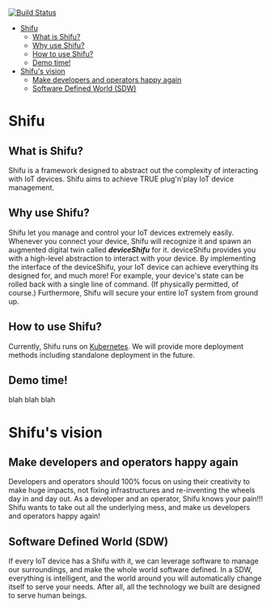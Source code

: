 [![Build Status](https://dev.azure.com/Edgenesis/shifu/_apis/build/status/Edgenesis.shifu?branchName=main)](https://dev.azure.com/Edgenesis/shifu/_build/latest?definitionId=1&branchName=main)

- [Shifu](#shifu)
  - [What is Shifu?](#what-is-shifu)
  - [Why use Shifu?](#why-use-shifu)
  - [How to use Shifu?](#how-to-use-shifu)
  - [Demo time!](#demo-time)
- [Shifu's vision](#shifus-vision)
  - [Make developers and operators happy again](#make-developers-and-operators-happy-again)
  - [Software Defined World (SDW)](#software-defined-world-sdw)

# Shifu

## What is Shifu?

Shifu is a framework designed to abstract out the complexity of interacting with IoT devices. Shifu aims to achieve TRUE plug'n'play IoT device management.

## Why use Shifu?

Shifu let you manage and control your IoT devices extremely easily. Whenever you connect your device, Shifu will recognize it and spawn an augmented digital twin called ***deviceShifu*** for it. deviceShifu provides you with a high-level abstraction to interact with your device. By implementing the interface of the deviceShifu, your IoT device can achieve everything its designed for, and much more! For example, your device's state can be rolled back with a single line of command. (If physically permitted, of course.) Furthermore, Shifu will secure your entire IoT system from ground up. 

## How to use Shifu?

Currently, Shifu runs on [Kubernetes](k8s.io). We will provide more deployment methods including standalone deployment in the future.

## Demo time!
blah blah blah

# Shifu's vision

## Make developers and operators happy again

Developers and operators should 100% focus on using their creativity to make huge impacts, not fixing infrastructures and re-inventing the wheels day in and day out. As a developer and an operator, Shifu knows your pain!!! Shifu wants to take out all the underlying mess, and make us developers and operators happy again!

## Software Defined World (SDW)

If every IoT device has a Shifu with it, we can leverage software to manage our surroundings, and make the whole world software defined. In a SDW, everything is intelligent, and the world around you will automatically change itself to serve your needs. After all, all the technology we built are designed to serve human beings. 
